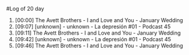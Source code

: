 #Log of 20 day

1. [00:00] The Avett Brothers - I and Love and You - January Wedding
1. [09:07] [unknown] - unknown - La depresión #01 - Podcast 45
1. [09:11] The Avett Brothers - I and Love and You - January Wedding
1. [09:42] [unknown] - unknown - La depresión #01 - Podcast 45
1. [09:46] The Avett Brothers - I and Love and You - January Wedding
